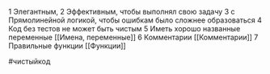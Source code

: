 1 Элегантным, 
2 Эффективным, чтобы выполнял свою задачу
3 с Прямолинейной логикой, чтобы ошибкам было сложнее образоваться 
4 Код без тестов не может быть чистым
5 Иметь хорошо названные переменные [[Имена, переменные]]
6 Комментарии [[Комментарии]]
7 Правильные функции [[Функции]]


#чистыйкод


